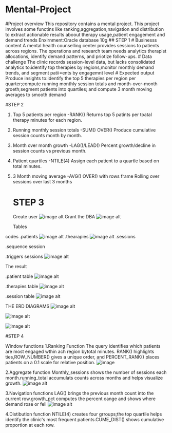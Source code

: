 # Mental-Project
#Project overview
This repository contains a mental project. 
This project involves some functins like ranking,aggregation,navigation and distribution to extract actionable results aboout therapy usage,patient engagement and demand trends
Enxirnment:Oracle database 10g
         ## STEP 1
     # Businesss content
A mental health counselling center provides sessions to patients across regions. The operations and research team needs analytics therapist allocations, identify demand patterns, and priotize follow-ups.
    # Data challenge
The clinic records session-level data, but lacks consolidated analytics to:identify top therapies by regions,monitor monthly demand trends, and segment patii=ents by engagemnt level 
    # Expected output
Produce insights to:identify the top 5 therapies per region per quarter;compute running monthly session totals and month-over-month groeth;segment patients into quartiles; and compute 3 month moving averages to smooth demand
      
  #STEP 2
1. Top 5 patients per region -RANK()
   Returns top 5 patints per toatal therapy minutes for each region.
2. Running monthly session totals -SUM() OVER()
   Produce cumulative session counts month by month.
3. Month over month growth -LAG()/LEAD()
   Percent growth/decline in session counts vs previous month.
4. Patient quartiles -NTILE(4)
   Assign each patient to a quartle based on total minutes.
5. 3 Month moving average -AVG() OVER() with rows frame
   Rolling over sessions over last 3 months

    # STEP 3
   Create user
   ![image alt](https://github.com/Melissa-10-10/Mental-Project/blob/089af6d120db4727d5145ee5bf47c9b88b6e71b9/Screenshot%20(216).png)
   Grant the DBA
   ![image alt](https://github.com/Melissa-10-10/Mental-Project/blob/56db4beb6e888c7baafdd2f77f801ca6f0fd4d98/Screenshot%20(215).png)

    Tables

 codes
   .patients
   ![image alt](https://github.com/Melissa-10-10/Mental-Project/blob/4f4a1b0642993f0131eb87eeaaa2a043ba7e01eb/Screenshot%20(217).png)
   .thearapies
   ![image alt](https://github.com/Melissa-10-10/Mental-Project/blob/70787dcfaf5cd2da7ce7c17e9da7232097b09998/Screenshot%20(218).png)
   .sessions
   
   .sequence session
   
   .triggers sessions
   ![image alt](https://github.com/Melissa-10-10/Mental-Project/blob/ca3237e3e33142f1f09fd7073a98725b53510ea1/Screenshot%20(219).png)
   
   The result
  
   .patient table
   ![image alt](https://github.com/Melissa-10-10/Mental-Project/blob/2ccf1987a0aa20fa58abbfdfbf2743cd31321dbc/Screenshot%20(220).png)
   
   .therapies table
   ![image alt](https://github.com/Melissa-10-10/Mental-Project/blob/f89473514a1628ed08e3fc40b0fc6166be4414ad/Screenshot%20(222).png)
   
   .session table
   ![image alt](https://github.com/Melissa-10-10/Mental-Project/blob/f1b22c6b635562ea68fe7bc763aa32e7ffecc9c1/Screenshot%20(221).png)

   THE ERD DIAGRAMS
   ![image alt](https://github.com/Melissa-10-10/Mental-Project/blob/df9581bb1e62ab6dd57fc18f3ebc1f807a6f0b5e/Screenshot%20(223).png)

   ![image alt](https://github.com/Melissa-10-10/Mental-Project/blob/4f32d8f89101ea507d4dc23cf4c579c9b03cfae0/Screenshot%20(224).png)

   ![image alt](https://github.com/Melissa-10-10/Mental-Project/blob/45e44e333800aa422731f335b01cd593502ca1ea/Screenshot%20(225).png)

    
#STEP 4
  
   
   Window functions
   1.Ranking Function
 The query identifies which patients are most engaged wthin ach region  bytotal minutes. RANK() highlights ties,ROW_NUMBER() gives a unique order, and PERCENT_RANK() places patients on a 0.1 scale for relative position.
 ![image](https://github.com/Melissa-10-10/Mental-Project/blob/e71049d70af8f7d004216295f421bb7fdf8b9913/Screenshot%20(226).png)


  2.Aggregate function
Monthly_sessions shows the number of sessions each month.running_total accumulats counts across months and helps visualize growth.
![image alt](https://github.com/Melissa-10-10/Mental-Project/blob/493ccb5a65ab2983c7d0c46557cafe28355fc486/Screenshot%20(227).png)


  3.Navigation functions
LAG() brings the previous month count into the current row.growth_pct computes the percent cange and shows where demand rose or fell
![image alt](https://github.com/Melissa-10-10/Mental-Project/blob/9f05dcafd63b14ee0e7195bd7b66f0a370a55252/Screenshot%20(228).png)


   4.Distibution function
NTILE(4) creates four grroups;the top quartile helps identify the clinic's most frequent patients.CUME_DIST() shows cumulative proportion at each row.
   
     
   
           
       
                

    
